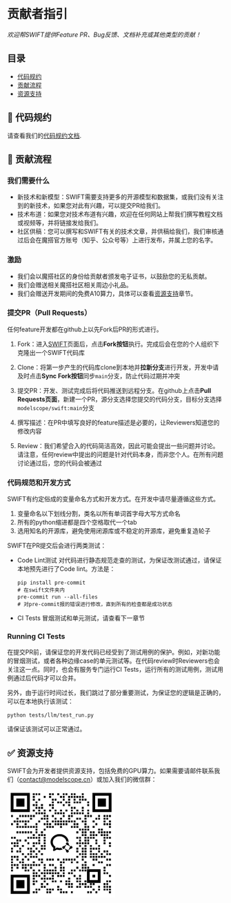 # 贡献者指引

*欢迎帮SWIFT提供Feature PR、Bug反馈、文档补充或其他类型的贡献！*

## 目录

- [代码规约](#-代码规约)
- [贡献流程](#-贡献流程)
- [资源支持](#-资源支持)

## 📖 代码规约

请查看我们的[代码规约文档](./CODE_OF_CONDUCT.md).

## 🔁 贡献流程

### 我们需要什么
- 新技术和新模型：SWIFT需要支持更多的开源模型和数据集，或我们没有关注到的新技术，如果您对此有兴趣，可以提交PR给我们。
- 技术布道：如果您对技术布道有兴趣，欢迎在任何网站上帮我们撰写教程文档或视频等，并将链接发给我们。
- 社区供稿：您可以撰写和SWIFT有关的技术文章，并供稿给我们，我们审核通过后会在魔搭官方账号（知乎、公众号等）上进行发布，并属上您的名字。

### 激励

- 我们会以魔搭社区的身份给贡献者颁发电子证书，以鼓励您的无私贡献。
- 我们会赠送相关魔搭社区相关周边小礼品。
- 我们会赠送开发期间的免费A10算力，具体可以查看[资源支持](#-资源支持)章节。

### 提交PR（Pull Requests）

任何feature开发都在github上以先Fork后PR的形式进行。

1. Fork：进入[SWIFT](https://github.com/modelscope/swift)页面后，点击**Fork按钮**执行。完成后会在您的个人组织下克隆出一个SWIFT代码库

2. Clone：将第一步产生的代码库clone到本地并**拉新分支**进行开发，开发中请及时点击**Sync Fork按钮**同步`main`分支，防止代码过期并冲突

3. 提交PR：开发、测试完成后将代码推送到远程分支。在github上点击**Pull Requests页面**，新建一个PR，源分支选择您提交的代码分支，目标分支选择`modelscope/swift:main`分支

4. 撰写描述：在PR中填写良好的feature描述是必要的，让Reviewers知道您的修改内容

5. Review：我们希望合入的代码简洁高效，因此可能会提出一些问题并讨论。请注意，任何review中提出的问题是针对代码本身，而非您个人。在所有问题讨论通过后，您的代码会被通过

### 代码规范和开发方式

SWIFT有约定俗成的变量命名方式和开发方式。在开发中请尽量遵循这些方式。

1. 变量命名以下划线分割，类名以所有单词首字母大写方式命名
2. 所有的python缩进都是四个空格取代一个tab
3. 选用知名的开源库，避免使用闭源库或不稳定的开源库，避免重复造轮子

SWIFT在PR提交后会进行两类测试：

- Code Lint测试 对代码进行静态规范走查的测试，为保证改测试通过，请保证本地预先进行了Code lint。方法是：

  ```shell
  pip install pre-commit
  # 在swift文件夹内
  pre-commit run --all-files
  # 对pre-commit报的错误进行修改，直到所有的检查都是成功状态
  ```

- CI Tests 冒烟测试和单元测试，请查看下一章节

### Running CI Tests

在提交PR前，请保证您的开发代码已经受到了测试用例的保护。例如，对新功能的冒烟测试，或者各种边缘case的单元测试等。在代码review时Reviewers也会关注这一点。同时，也会有服务专门运行CI Tests，运行所有的测试用例，测试用例通过后代码才可以合并。

另外，由于运行时间过长，我们跳过了部分重要测试，为保证您的逻辑是正确的，可以在本地执行该测试：

```shell
python tests/llm/test_run.py
```

请保证该测试可以正常通过。

## ✅ 资源支持

SWIFT会为开发者提供资源支持，包括免费的GPU算力。如果需要请邮件联系我们（[contact@modelscope.cn](mailto:contact@modelscope.cn)）或加入我们的微信群：

<p align="left">
<img src="asset/wechat.png" width="250" style="display: inline-block;">
</p>
